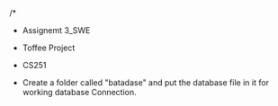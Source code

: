 /*
 * Assignemt 3_SWE
 * Toffee Project
 * CS251
 
 * Create a folder called "batadase" and put the database file  in it for working database Connection.
